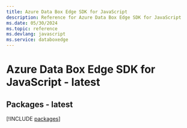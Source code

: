 ```yaml
---
title: Azure Data Box Edge SDK for JavaScript
description: Reference for Azure Data Box Edge SDK for JavaScript
ms.date: 05/30/2024
ms.topic: reference
ms.devlang: javascript
ms.service: databoxedge
---
```

# Azure Data Box Edge SDK for JavaScript - latest
## Packages - latest
[!INCLUDE [packages](data-box-edge-index.md)]